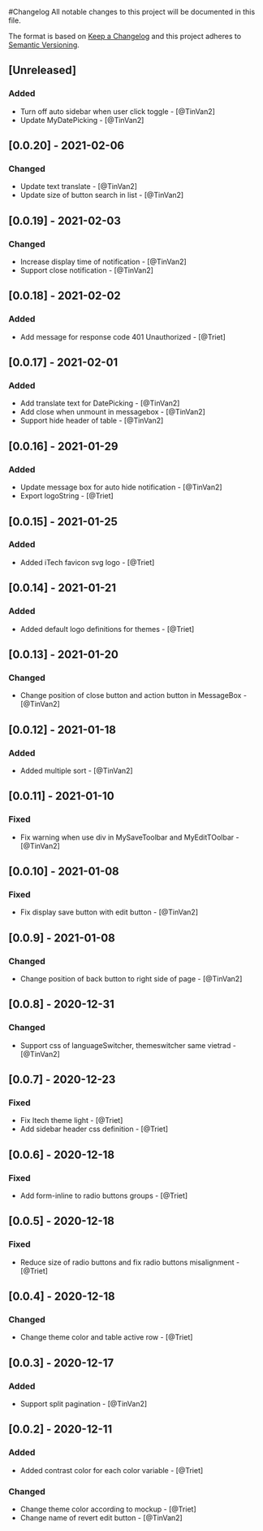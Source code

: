 #Changelog
All notable changes to this project will be documented in this file.

The format is based on [Keep a Changelog](http://keepachangelog.com/en/1.0.0/)
and this project adheres to [Semantic Versioning](http://semver.org/spec/v2.0.0.html).

## [Unreleased]
### Added
- Turn off auto sidebar when user click toggle - [@TinVan2]
- Update MyDatePicking - [@TinVan2]
## [0.0.20] - 2021-02-06
### Changed
- Update text translate - [@TinVan2]
- Update size of button search in list - [@TinVan2]
## [0.0.19] - 2021-02-03
### Changed
- Increase display time of notification - [@TinVan2]
- Support close notification - [@TinVan2]
## [0.0.18] - 2021-02-02
### Added
- Add message for response code 401 Unauthorized - [@Triet]
## [0.0.17] - 2021-02-01
### Added
- Add translate text for DatePicking - [@TinVan2]
- Add close when unmount in messagebox - [@TinVan2]
- Support hide header of table - [@TinVan2]
## [0.0.16] - 2021-01-29
### Added
- Update message box for auto hide notification - [@TinVan2]
- Export logoString - [@Triet]
## [0.0.15] - 2021-01-25
### Added
- Added iTech favicon svg logo - [@Triet]

## [0.0.14] - 2021-01-21
### Added
- Added default logo definitions for themes - [@Triet]
## [0.0.13] - 2021-01-20
### Changed
- Change position of close button and action button in MessageBox - [@TinVan2]
## [0.0.12] - 2021-01-18
### Added
- Added multiple sort - [@TinVan2]
## [0.0.11] - 2021-01-10
### Fixed
- Fix warning when use div in MySaveToolbar and MyEditTOolbar - [@TinVan2]
## [0.0.10] - 2021-01-08
### Fixed
- Fix display save button with edit button - [@TinVan2]
## [0.0.9] - 2021-01-08
### Changed
- Change position of back button to right side of page - [@TinVan2]
## [0.0.8] - 2020-12-31
### Changed
- Support css of languageSwitcher, themeswitcher same vietrad - [@TinVan2]
## [0.0.7] - 2020-12-23
### Fixed
- Fix Itech theme light - [@Triet]
- Add sidebar header css definition - [@Triet]

## [0.0.6] - 2020-12-18
### Fixed
- Add form-inline to radio buttons groups - [@Triet]

## [0.0.5] - 2020-12-18
### Fixed
- Reduce size of radio buttons and fix radio buttons misalignment - [@Triet]

## [0.0.4] - 2020-12-18
### Changed
- Change theme color and table active row - [@Triet]
## [0.0.3] - 2020-12-17
### Added
- Support split pagination - [@TinVan2]
## [0.0.2] - 2020-12-11
### Added
- Added contrast color for each color variable - [@Triet]
### Changed
- Change theme color according to mockup - [@Triet]
- Change name of revert edit button - [@TinVan2]